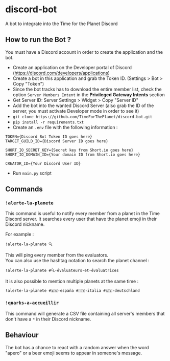 # discord-bot
A bot to integrate into the Time for the Planet Discord

## How to run the Bot ?

You must have a Discord account in order to create the application and the bot.

- Create an application on the Developer portal of Discord (https://discord.com/developers/applications)
- Create a bot in this application and grab the Token ID. (Settings > Bot > Copy "Token")
- Since the bot tracks has to download the entire member list, check the option `Server Members Intent` in the **Privileged Gateway Intents** section
- Get Server ID: Server Settings > Widget > Copy "Server ID"
- Add the bot into the wanted Discord Server (also grab the ID of the server, you must activate Developer mode in order to see it)
- `git clone https://github.com/TimeForThePlanet/discord-bot.git`
- `pip install -r requirements.txt`
- Create an `.env` file with the following information :

```
TOKEN={Discord Bot Token ID goes here}
TARGET_GUILD_ID={Discord Server ID goes here}

SHORT_IO_SECRET_KEY={Secret key from Short.io goes here}
SHORT_IO_DOMAIN_ID={Your domain ID from Short.io goes here}

CREATOR_ID={Your Discord User ID}
```

- Run `main.py` script

## Commands

### `!alerte-la-planete`

This command is useful to notify every member from a planet in the Time Discord server. It searches every user that have the planet emoji in their Discord nickname.

For example :

    !alerte-la-planete 🔍

This will ping every member from the evaluators.  
You can also use the hashtag notation to search the planet channel :

    !alerte-la-planete #🔍-évaluateurs-et-évaluatrices

It is also possible to mention multiple planets at the same time :

    !alerte-la-planete #🇪🇸-españa #🇮🇹-italia #🇩🇪-deutschland

### `!quarks-a-accueillir`

This command will generate a CSV file containing all server's members that don't have a `*` in their Discord nickname.

## Behaviour

The bot has a chance to react with a random answer when the word "apero" or a beer emoji seems to appear in someone's message.
